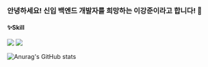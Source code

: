 ### 안녕하세요! 신입 백엔드 개발자를 희망하는 이강준이라고 합니다! 👋

#### ✨Skill

<img src="https://img.shields.io/badge/Spring-6DB33F?style=flat-square&logo=Spring&logoColor=white"/>
<img src="https://img.shields.io/badge/Spring Boot-#DB33F?style=flat-square&logo=Spring Boot&logoColor=white"/>

![Anurag's GitHub stats](https://github-readme-stats.vercel.app/api?username=LeeKangJun33&show_icons=true&theme=radical)


<!--
**LeeKangJun33/LeeKangJun33** is a ✨ _special_ ✨ repository because its `README.md` (this file) appears on your GitHub profile.

Here are some ideas to get you started:

- 🔭 I’m currently working on ...
- 🌱 I’m currently learning ...
- 👯 I’m looking to collaborate on ...
- 🤔 I’m looking for help with ...
- 💬 Ask me about ...
- 📫 How to reach me: ...
- 😄 Pronouns: ...
- ⚡ Fun fact: ...
-->
